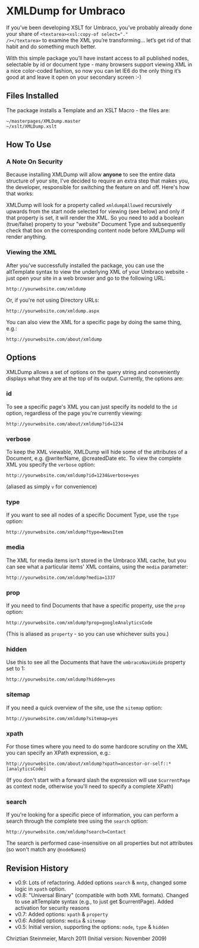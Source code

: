 # XMLDump for Umbraco

If you’ve been developing XSLT for Umbraco, you’ve probably already done your share
of <code>&lt;textarea&gt;&lt;xsl:copy-of select="." /&gt;&lt;/textarea&gt;</code> to examine the XML you’re transforming...
let’s get rid of that habit and do something much better.

With this simple package you’ll have instant access to all
published nodes, selectable by id or document type - many browsers support viewing XML
in a nice color-coded fashion, so now you can let IE6 do the only thing it’s good at and
leave it open on your secondary screen :-)

## Files Installed

The package installs a Template and an XSLT Macro - the files are:

	~/masterpages/XMLDump.master
	~/xslt/XMLDump.xslt

How To Use
----------

### A Note On Security

Because installing XMLDump will allow **anyone** to see the entire data structure of your site, I've decided
to require an extra step that makes you, the developer, responsible for switching the feature on and off.
Here's how that works:

XMLDump will look for a property called `xmldumpAllowed` recursively upwards from the
start node selected for viewing (see below) and only if that property is set, it will render the XML. So you
need to add a boolean (true/false) property to your "website" Document Type and subsequently check that box on
the corresponding content node before XMLDump will render anything.

### Viewing the XML

After you've successfully installed the package, you can use the altTemplate syntax to view the underlying XML of your
Umbraco website - just open your site in a web browser and go to the following URL:

	http://yourwebsite.com/xmldump

Or, if you're not using Directory URLs:

	http://yourwebsite.com/xmldump.aspx

You can also view the XML for a specific page by doing the same thing, e.g.:

	http://yourwebsite.com/about/xmldump


Options
-------

XMLDump allows a set of options on the query string and conveniently displays what they are at the top of its output. Currently, the options are:

### id

To see a specific page's XML you can just specify its nodeId to the `id` option, regardless of the page you're currently viewing:

	http://yourwebsite.com/about/xmldump?id=1234
	
### verbose

To keep the XML viewable, XMLDump will hide some of the attributes of a Document, e.g. @writerName, @createdDate etc. To view the complete XML you specify the `verbose` option:

	http://yourwebsite.com/xmldump?id=1234&verbose=yes
	
(aliased as simply `v` for convenience)

### type

If you want to see all nodes of a specific Document Type, use the `type` option:

	http://yourwebsite.com/xmldump?type=NewsItem
	
### media

The XML for media items isn't stored in the Umbraco XML cache, but you can see what a particular items' XML contains, using the `media` parameter:

	http://yourwebsite.com/xmldump?media=1337

### prop

If you need to find Documents that have a specific property, use the `prop` option:

	http://yourwebsite.com/xmldump?prop=googleAnalyticsCode

(This is aliased as `property` - so you can use whichever suits you.)

### hidden

Use this to see all the Documents that have the `umbracoNaviHide` property set to 1:

	http://yourwebsite.com/xmldump?hidden=yes

### sitemap

If you need a quick overview of the site, use the `sitemap` option:

	http://yourwebsite.com/xmldump?sitemap=yes

### xpath

For those times where you need to do some hardcore scrutiny on the XML you can specify an XPath expression, e.g.:

	http://yourwebsite.com/about/xmldump?xpath=ancestor-or-self::*[analyticsCode]
	
(If you don't start with a forward slash the expression will use `$currentPage` as context node, otherwise you'll need to specify a complete XPath)

### search

If you're looking for a specific piece of information, you can perform a search through the complete tree using the `search` option:

	http://yourwebsite.com/xmldump?search=Contact
	
The search is performed case-insensitive on all properties but not attributes (so won't match any `@nodeName`s)


Revision History
----------------

* v0.9: Lots of refactoring. Added options `search` &amp; `mntp`, changed some logic in `xpath` option.
* v0.8:	"Universal Binary" (compatible with both XML formats). Changed to use altTemplate syntax (e.g., to just get $currentPage). Added activation for security reasons
* v0.7:	Added options: `xpath` &amp; `property`
* v0.6:	Added options: `media` &amp; `sitemap`
* v0.5:	Initial version, supporting the options: `node`, `type` &amp; `hidden`


Chriztian Steinmeier, March 2011
(Initial version: November 2009)